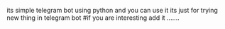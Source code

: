 its simple telegram bot using python
and you can use it its just for trying new thing in telegram bot
#if you are interesting add it
.......
